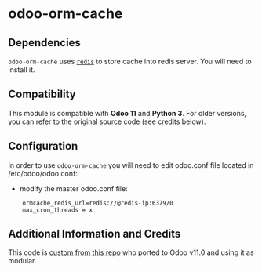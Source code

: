 # odoo-orm-cache

## Dependencies
`odoo-orm-cache` uses [`redis`](https://redis.io/) to store cache into redis server. You will need to install it.


## Compatibility
This module is compatible with **Odoo 11** and **Python 3**. For older versions, you can refer to the original source code (see credits below).

## Configuration
In order to use `odoo-orm-cache` you will need to edit odoo.conf file located in /etc/odoo/odoo.conf:
* modify the master odoo.conf file:
```
    ormcache_redis_url=redis://@redis-ip:6379/0 
    max_cron_threads = x
```

## Additional Information and Credits
This code is [custom from this repo](https://github.com/openliu/Odoo-Cluster) who ported to Odoo v11.0 and using it as modular.

